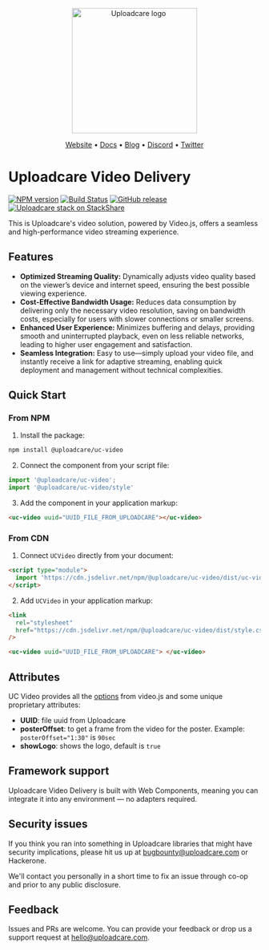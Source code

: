 <p align="center">
  <a href="https://uploadcare.com/?ref=uc-video">
    <picture>
      <source media="(prefers-color-scheme: light)" srcset="https://ucarecdn.com/1b4714cd-53be-447b-bbde-e061f1e5a22f/logosafespacetransparent.svg">
      <source media="(prefers-color-scheme: dark)" srcset="https://ucarecdn.com/3b610a0a-780c-4750-a8b4-3bf4a8c90389/logotransparentinverted.svg">
      <img width=250 alt="Uploadcare logo" src="https://ucarecdn.com/1b4714cd-53be-447b-bbde-e061f1e5a22f/logosafespacetransparent.svg">
    </picture>
  </a>
</p>
<p align="center">
  <a href="https://uploadcare.com/?ref=uc-video">Website</a> •
  <a href="https://uploadcare.com/docs/adaptive-bitrate-streaming/?ref=uc-video">Docs</a> • 
  <a href="https://uploadcare.com/blog?ref=uc-video">Blog</a> • 
  <a href="https://discord.gg/mKWRgRsVz8?ref=uc-video">Discord</a> •
  <a href="https://twitter.com/Uploadcare?ref=uc-video">Twitter</a>
</p>

# Uploadcare Video Delivery

[![NPM version][npm-img]][npm-url]
[![Build Status][badge-build]][build-url]
[![GitHub release][badge-release-img]][badge-release-url]
[![Uploadcare stack on StackShare][badge-stack-img]][badge-stack-url]

This is Uploadcare's video solution, powered by Video.js, offers a seamless and high-performance video streaming experience.

## Features
- **Optimized Streaming Quality:** Dynamically adjusts video quality based on the viewer’s device and internet speed, ensuring the best possible viewing experience.
- **Cost-Effective Bandwidth Usage:** Reduces data consumption by delivering only the necessary video resolution, saving on bandwidth costs, especially for users with slower connections or smaller screens.
- **Enhanced User Experience:** Minimizes buffering and delays, providing smooth and uninterrupted playback, even on less reliable networks, leading to higher user engagement and satisfaction.
- **Seamless Integration:** Easy to use—simply upload your video file, and instantly receive a link for adaptive streaming, enabling quick deployment and management without technical complexities.

## Quick Start

### From NPM
1. Install the package: 
```bash
npm install @uploadcare/uc-video
```
2. Connect the component from your script file:
```js
import '@uploadcare/uc-video';
import '@uploadcare/uc-video/style'
```
3. Add the component in your application markup:
```html
<uc-video uuid="UUID_FILE_FROM_UPLOADCARE"></uc-video>
```

### From CDN
1. Connect `UCVideo` directly from your document:
```html
<script type="module">
  import 'https://cdn.jsdelivr.net/npm/@uploadcare/uc-video/dist/uc-video.js';
</script>
```
2. Add `UCVideo` in your application markup:
```html
<link
  rel="stylesheet"
  href="https://cdn.jsdelivr.net/npm/@uploadcare/uc-video/dist/style.css"
/>

<uc-video uuid="UUID_FILE_FROM_UPLOADCARE"> </uc-video>
```

## Attributes
UC Video provides all the [options][video-js-options] from video.js and some unique proprietary attributes:

- **UUID**: file uuid from Uploadcare
- **posterOffset**: to get a frame from the video for the poster. Example: `posterOffset="1:30"` is `90sec`
- **showLogo**: shows the logo, default is `true`

## Framework support
Uploadcare Video Delivery is built with Web Components, meaning you can integrate it into any environment — no adapters required.

## Security issues

If you think you ran into something in Uploadcare libraries that might have
security implications, please hit us up at
[bugbounty@uploadcare.com][uc-email-bounty] or Hackerone.

We'll contact you personally in a short time to fix an issue through co-op and
prior to any public disclosure.

## Feedback

Issues and PRs are welcome. You can provide your feedback or drop us a support
request at [hello@uploadcare.com][uc-email-hello].

[uc-email-bounty]: mailto:bugbounty@uploadcare.com
[uc-email-hello]: mailto:hello@uploadcare.com
[github-releases]: https://github.com/uploadcare/uc-video/releases
[github-branch-release]: https://github.com/uploadcare/uc-video/tree/release
[github-contributors]: https://github.com/uploadcare/uc-video/graphs/contributors
[badge-stack-img]: https://img.shields.io/badge/tech-stack-0690fa.svg?style=flat
[badge-stack-url]: https://stackshare.io/uploadcare/stacks/
[badge-release-img]: https://img.shields.io/github/release/uploadcare/uc-video.svg
[badge-release-url]: https://github.com/uploadcare/uc-video/releases
[npm-img]: http://img.shields.io/npm/v/@uploadcare/uc-video.svg
[npm-url]: https://www.npmjs.com/package/@uploadcare/uc-video
[badge-build]: https://github.com/uploadcare/uc-video/actions/workflows/checks.yml/badge.svg
[build-url]: https://github.com/uploadcare/uc-video/actions/workflows/checks.yml

[video-js-options]: https://videojs.com/guides/options/